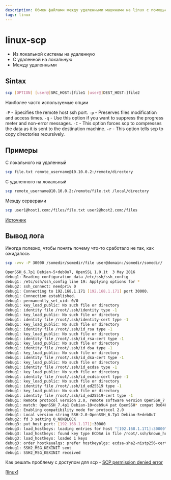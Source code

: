 ```yaml
---
description: Обмен файлами между удаленными машинами на linux с помощью scp
tags: linux
---
```

# linux-scp

- Из локальной системы на удаленную
- С удаленной на локальную
- Между удаленными

## Sintax

```sh
scp [OPTION] [user@]SRC_HOST:]file1 [user@]DEST_HOST:]file2
```

Наиболее часто используемые опции

`-P` - Specifies the remote host ssh port.
`-p` - Preserves files modification and access times.
`-q` - Use this option if you want to suppress the progress meter and non-error messages.
`-C` - This option forces scp to compresses the data as it is sent to the destination machine.
`-r` - This option tells scp to copy directories recursively.

## Примеры

С локального на удаленный

```sh
scp file.txt remote_username@10.10.0.2:/remote/directory
```

С удаленного на локальный

```sh
scp remote_username@10.10.0.2:/remote/file.txt /local/directory
```

Между серверами

```sh
scp user1@host1.com:/files/file.txt user2@host2.com:/files
```

[Источник](https://linuxize.com/post/how-to-use-scp-command-to-securely-transfer-files/)

## Вывод лога

Иногда полезно, чтобы понять почему что-то сработало не так, как ожидалось

```sh
scp -vvv -P 30000 /somedir/somedir/file user@domain:/somedir/somedir/
```

```sh
OpenSSH_6.7p1 Debian-5+deb8u7, OpenSSL 1.0.1t  3 May 2016
debug1: Reading configuration data /etc/ssh/ssh_config
debug1: /etc/ssh/ssh_config line 19: Applying options for *
debug2: ssh_connect: needpriv 0
debug1: Connecting to 192.168.1.171 [192.168.1.171] port 30000.
debug1: Connection established.
debug1: permanently_set_uid: 0/0
debug1: key_load_public: No such file or directory
debug1: identity file /root/.ssh/identity type -1
debug1: key_load_public: No such file or directory
debug1: identity file /root/.ssh/identity-cert type -1
debug1: key_load_public: No such file or directory
debug1: identity file /root/.ssh/id_rsa type -1
debug1: key_load_public: No such file or directory
debug1: identity file /root/.ssh/id_rsa-cert type -1
debug1: key_load_public: No such file or directory
debug1: identity file /root/.ssh/id_dsa type -1
debug1: key_load_public: No such file or directory
debug1: identity file /root/.ssh/id_dsa-cert type -1
debug1: key_load_public: No such file or directory
debug1: identity file /root/.ssh/id_ecdsa type -1
debug1: key_load_public: No such file or directory
debug1: identity file /root/.ssh/id_ecdsa-cert type -1
debug1: key_load_public: No such file or directory
debug1: identity file /root/.ssh/id_ed25519 type -1
debug1: key_load_public: No such file or directory
debug1: identity file /root/.ssh/id_ed25519-cert type -1
debug1: Remote protocol version 2.0, remote software version OpenSSH_7.4p1 Debian-10+deb9u4
debug1: match: OpenSSH_7.4p1 Debian-10+deb9u4 pat OpenSSH* compat 0x04000000
debug1: Enabling compatibility mode for protocol 2.0
debug1: Local version string SSH-2.0-OpenSSH_6.7p1 Debian-5+deb8u7
debug2: fd 3 setting O_NONBLOCK
debug3: put_host_port: [192.168.1.171]:30000
debug3: load_hostkeys: loading entries for host "[192.168.1.171]:30000" from file "/root/.ssh/known_hosts"
debug3: load_hostkeys: found key type ECDSA in file /root/.ssh/known_hosts:7
debug3: load_hostkeys: loaded 1 keys
debug3: order_hostkeyalgs: prefer hostkeyalgs: ecdsa-sha2-nistp256-cert-v01@openssh.com,ecdsa-sha2-nistp384-cert-v01@openssh.com,ecdsa-sha2-nistp521-cert-v01@openssh.com,ecdsa-sha2-nistp256,ecdsa-sha2-nistp384,ecdsa-sha2-nistp521
debug1: SSH2_MSG_KEXINIT sent
debug1: SSH2_MSG_KEXINIT received
```

Как решать проблему с доступом для scp - [SCP permission denied error](https://cloudlinuxtech.com/scp-permission-denied/)

[[linux]]

[//begin]: # "Autogenerated link references for markdown compatibility"
[linux]: ../lists/linux "Linux"
[//end]: # "Autogenerated link references"